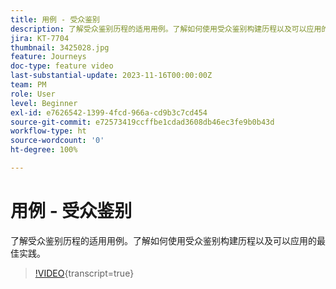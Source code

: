```yaml
---
title: 用例 - 受众鉴别
description: 了解受众鉴别历程的适用用例。了解如何使用受众鉴别构建历程以及可以应用的最佳实践。
jira: KT-7704
thumbnail: 3425028.jpg
feature: Journeys
doc-type: feature video
last-substantial-update: 2023-11-16T00:00:00Z
team: PM
role: User
level: Beginner
exl-id: e7626542-1399-4fcd-966a-cd9b3c7cd454
source-git-commit: e72573419ccffbe1cdad3608db46ec3fe9b0b43d
workflow-type: ht
source-wordcount: '0'
ht-degree: 100%

---
```


# 用例 - 受众鉴别

了解受众鉴别历程的适用用例。了解如何使用受众鉴别构建历程以及可以应用的最佳实践。

>[!VIDEO](https://video.tv.adobe.com/v/3425028?quality=12&learn=on){transcript=true}
